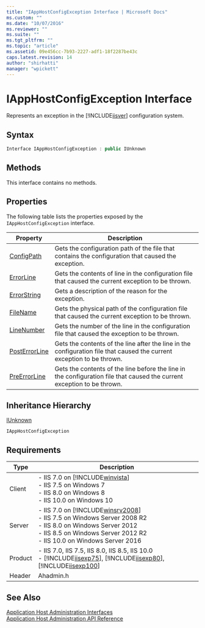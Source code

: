 ```yaml
---
title: "IAppHostConfigException Interface | Microsoft Docs"
ms.custom: ""
ms.date: "10/07/2016"
ms.reviewer: ""
ms.suite: ""
ms.tgt_pltfrm: ""
ms.topic: "article"
ms.assetid: 09e456cc-7b93-2227-adf1-18f2287be43c
caps.latest.revision: 14
author: "shirhatti"
manager: "wpickett"
---
```

# IAppHostConfigException Interface
Represents an exception in the [!INCLUDE[iisver](../../wmi-provider/includes/iisver-md.md)] configuration system.  
  
## Syntax  
  
```cpp  
Interface IAppHostConfigException : public IUnknown  
```  
  
## Methods  
 This interface contains no methods.  
  
## Properties  
 The following table lists the properties exposed by the `IAppHostConfigException` interface.  
  
|Property|Description|  
|--------------|-----------------|  
|[ConfigPath](../../web-development-reference\webdev-native-api-reference/iapphostconfigexception-configpath-property.md)|Gets the configuration path of the file that contains the configuration that caused the exception.|  
|[ErrorLine](../../web-development-reference\webdev-native-api-reference/iapphostconfigexception-errorline-property.md)|Gets the contents of line in the configuration file that caused the current exception to be thrown.|  
|[ErrorString](../../web-development-reference\webdev-native-api-reference/iapphostconfigexception-errorstring-property.md)|Gets a description of the reason for the exception.|  
|[FileName](../../web-development-reference\webdev-native-api-reference/iapphostconfigexception-filename-property.md)|Gets the physical path of the configuration file that caused the current exception to be thrown.|  
|[LineNumber](../../web-development-reference\webdev-native-api-reference/iapphostconfigexception-linenumber-property.md)|Gets the number of the line in the configuration file that caused the exception to be thrown.|  
|[PostErrorLine](../../web-development-reference\webdev-native-api-reference/iapphostconfigexception-posterrorline-property.md)|Gets the contents of the line after the line in the configuration file that caused the current exception to be thrown.|  
|[PreErrorLine](../../web-development-reference\webdev-native-api-reference/iapphostconfigexception-preerrorline-property.md)|Gets the contents of the line before the line in the configuration file that caused the current exception to be thrown.|  
  
## Inheritance Hierarchy  
 [IUnknown](http://go.microsoft.com/fwlink/?LinkId=55951)  
  
 `IAppHostConfigException`  
  
## Requirements  
  
|Type|Description|  
|----------|-----------------|  
|Client|-   IIS 7.0 on [!INCLUDE[winvista](../../wmi-provider/includes/winvista-md.md)]<br />-   IIS 7.5 on Windows 7<br />-   IIS 8.0 on Windows 8<br />-   IIS 10.0 on Windows 10|  
|Server|-   IIS 7.0 on [!INCLUDE[winsrv2008](../../wmi-provider/includes/winsrv2008-md.md)]<br />-   IIS 7.5 on Windows Server 2008 R2<br />-   IIS 8.0 on Windows Server 2012<br />-   IIS 8.5 on Windows Server 2012 R2<br />-   IIS 10.0 on Windows Server 2016|  
|Product|-   IIS 7.0, IIS 7.5, IIS 8.0, IIS 8.5, IIS 10.0<br />-   [!INCLUDE[iisexp75](../../web-development-reference/native-code-api-reference/includes/iisexp75-md.md)], [!INCLUDE[iisexp80](../../web-development-reference/native-code-api-reference/includes/iisexp80-md.md)], [!INCLUDE[iisexp100](../../web-development-reference/native-code-api-reference/includes/iisexp100-md.md)]|  
|Header|Ahadmin.h|  
  
## See Also  
 [Application Host Administration Interfaces](../../web-development-reference\webdev-native-api-reference/application-host-administration-interfaces.md)   
 [Application Host Administration API Reference](../../web-development-reference\webdev-native-api-reference/application-host-administration-api-reference.md)
